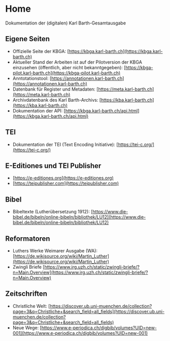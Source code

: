 # Home

Dokumentation der (digitalen) Karl Barth-Gesamtausgabe

## Eigene Seiten
- Offizielle Seite der KBGA: [https://kbga.karl-barth.ch](https://kbga.karl-barth.ch)
- Aktueller Stand der Arbeiten ist auf der Pilotversion der KBGA einzusehen (öffentlich, aber nicht bekanntgegeben): [https://kbga-pilot.karl-barth.ch](https://kbga-pilot.karl-barth.ch)
- Anntotationstool: [https://annotationen.karl-barth.ch](https://annotationen.karl-barth.ch)
- Datenbank für Register und Metadaten: [https://meta.karl-barth.ch](https://meta.karl-barth.ch)
- Archivdatenbank des Karl Barth-Archivs: [https://kba.karl-barth.ch](https://kba.karl-barth.ch)
- Dokumentation der API: [https://kbga.karl-barth.ch/api.html](https://kbga.karl-barth.ch/api.html)

## TEI
- Dokumentation der TEI (Text Encoding Initiative): [https://tei-c.org/](https://tei-c.org/)

## E-Editiones und TEI Publisher
- [https://e-editiones.org](https://e-editiones.org)
- [https://teipublisher.com](https://teipublisher.com)

## Bibel
- Bibeltexte (Lutherübersetzung 1912): [https://www.die-bibel.de/bibeln/online-bibeln/bibliothek/LU12](https://www.die-bibel.de/bibeln/online-bibeln/bibliothek/LU12)

## Reformatoren
- Luthers Werke Weimarer Ausgabe (WA):  [https://de.wikisource.org/wiki/Martin_Luther](https://de.wikisource.org/wiki/Martin_Luther)
- Zwingli Briefe [https://www.irg.uzh.ch/static/zwingli-briefe/?n=Main.Overview](https://www.irg.uzh.ch/static/zwingli-briefe/?n=Main.Overview)

## Zeitschriften
- Christliche Welt: [https://discover.ub.uni-muenchen.de/collection?page=3&q=Christliche+&search_field=all_fields](https://discover.ub.uni-muenchen.de/collection?page=3&q=Christliche+&search_field=all_fields)
- Neue Wege: [https://www.e-periodica.ch/digbib/volumes?UID=new-001](https://www.e-periodica.ch/digbib/volumes?UID=new-001)
